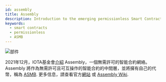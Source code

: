 ```yaml
---
id: assembly
title: Assembly
description: Introduction to the emerging permissionless Smart Contracts network
keywords:
  - smart contracts
  - permissionless
  - ASMB
---
```


![部件](/img/learn/future/assembly.png 'Click to see the full-size image.')

2021年12月，IOTA基金會[介紹](https://blog.assembly.sc/announcing-assembly-and-the-asmb-token/) Assembly，一個無需許可的智能合約網絡。 Assembly 將作為無需許可且可互操作的智能合約的中間層，並將擁有自己的代幣，稱為 [ASMB](https://assembly.sc/token).
更多信息，請查看官方[網站](https://assembly.sc) 或 [Assembly Wiki](https://wiki.assembly.sc).

